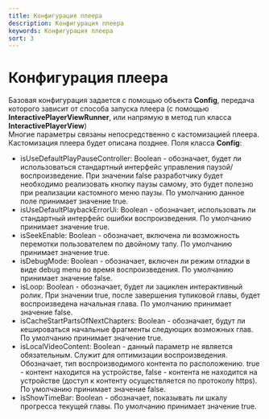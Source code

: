 ```yaml
---
title: Конфигурация плеера
description: Конфигурация плеера
keywords: Конфигурация плеера
sort: 3
---
```


# Конфигурация плеера

Базовая конфигурация задается с помощью объекта **Config**, передача которого зависит от способа запуска плеера
(с помощью **InteractivePlayerViewRunner**, или напрямую в метод run класса **InteractivePlayerView**)  
Многие параметры связаны непосредственно с кастомизацией плеера. Кастомизация плеера будет описана позднее.
Поля класса **Config**:

- isUseDefaultPlayPauseController: Boolean - обозначает, будет ли использоваться стандартный
  интерфейс управления паузой/воспроизведение. При значении false разработчику будет необходимо реализовать кнопку паузы самому,
  это будет полезно при реализации кастомного меню паузы. По умолчанию данное поле принимает значение true.
- isUseDefaultPlaybackErrorUi: Boolean - обозначает, использовать ли стандартный интерфейс ошибки
  воспроизведения. По умолчанию принимает значение true.
- isSeekEnable: Boolean - обозначает, включена ли возможность перемотки пользователем по двойному тапу.
  По умолчанию принимает значение true.
- isDebugMode: Boolean - обозначает, включен ли режим отладки в виде debug menu во время воспроизведения.
  По умолчанию принимает значение false.
- isLoop: Boolean - обозначает, будет ли зациклен интерактивный ролик. При значении true, после завершения
  тупиковой главы, будет воспроизведена начальная глава. По умолчанию принимает значение false.
- isCacheStartPartsOfNextChapters: Boolean - обозначает, будут ли кешироваться начальные фрагменты следующих
  возможных глав. По умолчанию принимает значение true.
- isLocalVideoContent: Boolean - данный параметр не является обязательным. Служит для оптимизации
  воспроизведения. Обозначает, тип воспроизводимого контента по расположению. true - контент находится на устройстве,
  false - контента не находится на устройстве (доступ к контенту осуществляется по протоколу https).
  По умолчанию принимает значение false.
- isShowTimeBar: Boolean - обозначает, показывать ли шкалу прогресса текущей главы. По умолчанию
  принимает значение true.
